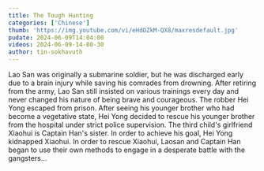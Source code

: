 ```yaml
---
title: The Tough Hunting
categories: ['Chinese']
thumb: 'https://img.youtube.com/vi/eHdOZkM-QX8/maxresdefault.jpg'
pudate: 2024-06-09T14:04:00
videos: 2024-06-09-14-00-30
author: tin-sokhavuth
---
```

Lao San was originally a submarine soldier, but he was discharged early due to a brain injury while saving his comrades from drowning. After retiring from the army, Lao San still insisted on various trainings every day and never changed his nature of being brave and courageous. The robber Hei Yong escaped from prison. After seeing his younger brother who had become a vegetative state, Hei Yong decided to rescue his younger brother from the hospital under strict police supervision. The third child's girlfriend Xiaohui is Captain Han's sister. In order to achieve his goal, Hei Yong kidnapped Xiaohui. In order to rescue Xiaohui, Laosan and Captain Han began to use their own methods to engage in a desperate battle with the gangsters...